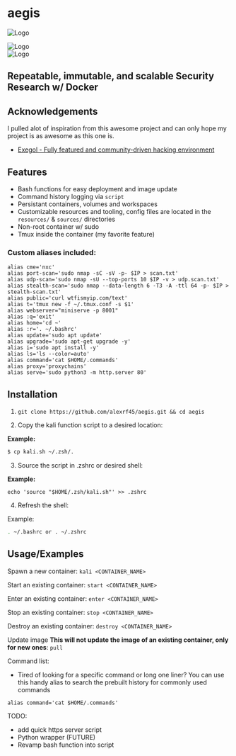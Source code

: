 # aegis

![Logo](https://ka-tet.s3.amazonaws.com/docker.png)                                                                                                                                           

![Logo](https://img.shields.io/docker/image-size/fonalex45/aegis)                                                                                                                             
![Logo](https://img.shields.io/docker/pulls/fonalex45/aegis)       

## Repeatable, immutable, and scalable Security Research w/ Docker
## Acknowledgements

 I pulled alot of inspiration from this awesome project and can only hope my project is as awesome as this one is.
 
- [Exegol - Fully featured and community-driven hacking environment](https://github.com/ThePorgs/Exegol)

## Features

- Bash functions for easy deployment and image update
- Command history logging via `script`
- Persistant containers, volumes and workspaces
- Customizable resources and tooling, config files are located in the `resources/` & `sources/` directories
- Non-root container w/ sudo
- Tmux inside the container (my favorite feature)

### Custom aliases included:

```
alias cme='nxc'
alias port-scan='sudo nmap -sC -sV -p- $IP > scan.txt'
alias udp-scan='sudo nmap -sU --top-ports 10 $IP -v > udp.scan.txt'
alias stealth-scan='sudo nmap --data-length 6 -T3 -A -ttl 64 -p- $IP > stealth-scan.txt'
alias public='curl wtfismyip.com/text'
alias t='tmux new -f ~/.tmux.conf -s $1'
alias webserver="miniserve -p 8001"
alias :q='exit'
alias home='cd ~'
alias :r='. ~/.bashrc'
alias update='sudo apt update'
alias upgrade='sudo apt-get upgrade -y'
alias i='sudo apt install -y'
alias ls='ls --color=auto'
alias command='cat $HOME/.commands'
alias proxy='proxychains'
alias serve='sudo python3 -m http.server 80'
```

## Installation

1. `git clone https://github.com/alexrf45/aegis.git && cd aegis`

2. Copy the kali function script to a desired location:

**Example:**

```bash
$ cp kali.sh ~/.zsh/. 
```

3. Source the script in .zshrc or desired shell:

**Example:**

`echo 'source "$HOME/.zsh/kali.sh"' >> .zshrc`

4. Refresh the shell:

Example: 
```bash
. ~/.bashrc or . ~/.zshrc
```

## Usage/Examples

Spawn a new container: `kali <CONTAINER_NAME>`

Start an existing container: `start <CONTAINER_NAME>`

Enter an existing container: `enter <CONTAINER_NAME>`

Stop an existing container: `stop <CONTAINER_NAME>`

Destroy an existing container: `destroy <CONTAINER_NAME>`

Update image **This will not update the image of an existing container, only for new ones**:
`pull`

Command list:

- Tired of looking for a specific command or long one liner? You can use this handy alias to search the prebuilt history for commonly used commands

```
alias command='cat $HOME/.commands'
```

TODO:
- add quick https server script
- Python wrapper (FUTURE)
- Revamp bash function into script
